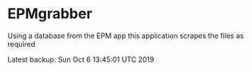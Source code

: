 # EPMgrabber
Using a database from the EPM app this application scrapes the files as required


Latest backup: Sun Oct 6 13:45:01 UTC 2019
